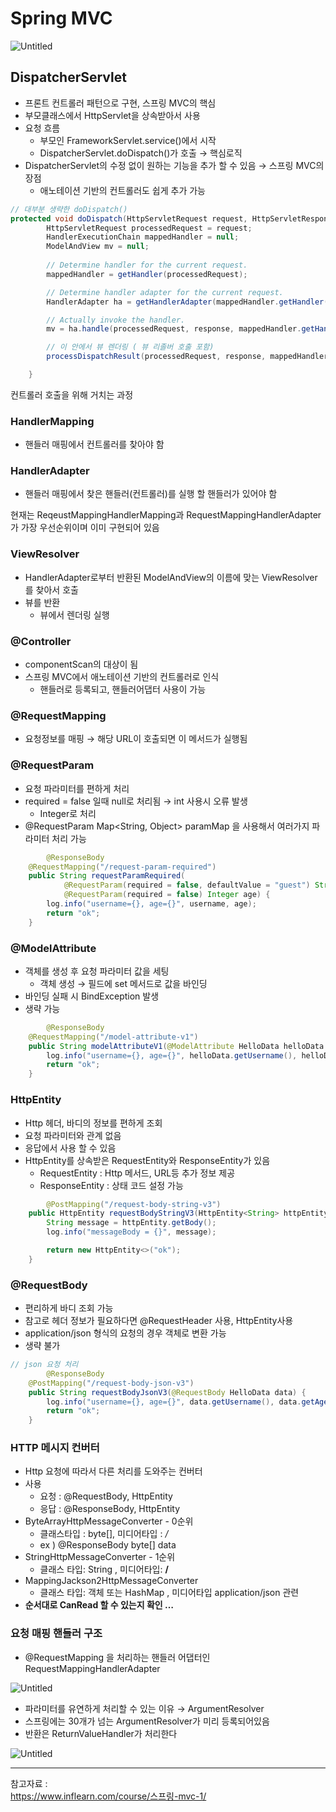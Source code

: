 # Spring MVC

![Untitled](https://raw.githubusercontent.com/dyparkkk/TIL/main/spring/img/springMvc00.png)

## DispatcherServlet

- 프론트 컨트롤러 패턴으로 구현, 스프링 MVC의 핵심
- 부모클래스에서 HttpServlet을 상속받아서 사용
- 요청 흐름
    - 부모인 FrameworkServlet.service()에서 시작
    - DispatcherServlet.doDispatch()가 호출 → 핵심로직
- DispatcherServlet의 수정 없이 원하는 기능을 추가 할 수 있음 → 스프링 MVC의 장점
    - 애노테이션 기반의 컨트롤러도 쉽게 추가 가능

```java
// 대부분 생략한 doDispatch()
protected void doDispatch(HttpServletRequest request, HttpServletResponse response) throws Exception {
		HttpServletRequest processedRequest = request;
		HandlerExecutionChain mappedHandler = null;
		ModelAndView mv = null;
			
		// Determine handler for the current request.
		mappedHandler = getHandler(processedRequest);

		// Determine handler adapter for the current request.
		HandlerAdapter ha = getHandlerAdapter(mappedHandler.getHandler());

		// Actually invoke the handler.
		mv = ha.handle(processedRequest, response, mappedHandler.getHandler());

		// 이 안에서 뷰 렌더링 ( 뷰 리졸버 호출 포함)
		processDispatchResult(processedRequest, response, mappedHandler, mv, dispatchException);

	}
```

컨트롤러 호출을 위해 거치는 과정

### HandlerMapping

- 핸들러 매핑에서 컨트롤러를 찾아야 함

### HandlerAdapter

- 핸들러 매핑에서 찾은 핸들러(컨트롤러)를 실행 할 핸들러가 있어야 함

현재는 ReqeustMappingHandlerMapping과 RequestMappingHandlerAdapter가 가장 우선순위이며 이미 구현되어 있음 

### ViewResolver

- HandlerAdapter로부터 반환된 ModelAndView의 이름에 맞는 ViewResolver를 찾아서 호출
- 뷰를 반환
    - 뷰에서 렌더링 실행

### @Controller

- componentScan의 대상이 됨
- 스프링 MVC에서 애노테이션 기반의 컨트롤러로 인식
    - 핸들러로 등록되고, 핸들러어댑터 사용이 가능

### @RequestMapping

- 요청정보를 매핑 → 해당 URL이 호출되면 이 메서드가 실행됨

### @RequestParam

- 요청 파라미터를 편하게 처리
- required = false 일때 null로 처리됨 → int 사용시 오류 발생
    - Integer로 처리
- @RequestParam Map<String, Object> paramMap 을 사용해서 여러가지 파라미터 처리 가능

```java
		@ResponseBody
    @RequestMapping("/request-param-required")
    public String requestParamRequired(
            @RequestParam(required = false, defaultValue = "guest") String username,
            @RequestParam(required = false) Integer age) {
        log.info("username={}, age={}", username, age);
        return "ok";
    }
```

 

### @ModelAttribute

- 객체를 생성 후 요청 파라미터 값을 세팅
    - 객체 생성 → 필드에 set 메서드로 값을 바인딩
- 바인딩 실패 시 BindException 발생
- 생략 가능

```java
		@ResponseBody
    @RequestMapping("/model-attribute-v1")
    public String modelAttributeV1(@ModelAttribute HelloData helloData ) {
        log.info("username={}, age={}", helloData.getUsername(), helloData.getAge());
        return "ok";
    }
```

### HttpEntity

- Http 헤더, 바디의 정보를 편하게 조회
- 요청 파라미터와 관계 없음
- 응답에서 사용 할 수 있음
- HttpEntity를 상속받은 RequestEntity와 ResponseEntity가 있음
    - RequestEntity : Http 메서드, URL등 추가 정보 제공
    - ResponseEntity : 상태 코드 설정 가능

```java
		@PostMapping("/request-body-string-v3")
    public HttpEntity requestBodyStringV3(HttpEntity<String> httpEntity) throws IOException {
        String message = httpEntity.getBody();
        log.info("messageBody = {}", message);

        return new HttpEntity<>("ok");
    }
```

### @RequestBody

- 편리하게 바디 조회 가능
- 참고로 헤더 정보가 필요하다면 @RequestHeader 사용, HttpEntity사용
- application/json 형식의 요청의 경우 객체로 변환 가능
- 생략 불가

```java
// json 요청 처리 		
		@ResponseBody
    @PostMapping("/request-body-json-v3")
    public String requestBodyJsonV3(@RequestBody HelloData data) {
        log.info("username={}, age={}", data.getUsername(), data.getAge());
        return "ok";
    }
```

### HTTP 메시지 컨버터

- Http 요청에 따라서 다른 처리를 도와주는 컨버터
- 사용
    - 요청 : @RequestBody, HttpEntity
    - 응답 : @ResponseBody, HttpEntity
- ByteArrayHttpMessageConverter - 0순위
    - 클래스타입 : byte[], 미디어타입 : */*
    - ex ) @ResponseBody byte[] data
- StringHttpMessageConverter - 1순위
    - 클래스 타입: String , 미디어타입: **/**
- MappingJackson2HttpMessageConverter
    - 클래스 타입: 객체 또는 HashMap , 미디어타입 application/json 관련
- **순서대로 CanRead 할 수 있는지 확인 …**

### 요청 매핑 핸들러 구조

- @RequestMapping 을 처리하는 핸들러 어댑터인 RequestMappingHandlerAdapter

![Untitled](https://raw.githubusercontent.com/dyparkkk/TIL/main/spring/img/springMvc01.png)

- 파라미터를 유연하게 처리할 수 있는 이유 → ArgumentResolver
- 스프링에는 30개가 넘는 ArgumentResolver가 미리 등록되어있음
- 반환은 ReturnValueHandler가 처리한다

![Untitled](https://raw.githubusercontent.com/dyparkkk/TIL/main/spring/img/springMvc02.png)

---  
참고자료 :  
https://www.inflearn.com/course/스프링-mvc-1/  